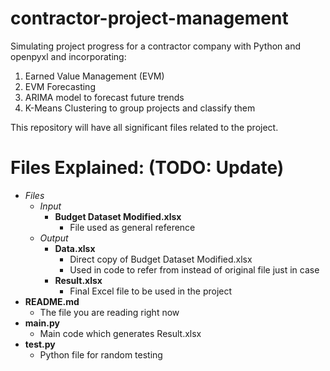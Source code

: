 # contractor-project-management
Simulating project progress for a contractor company with Python and openpyxl and incorporating:
1. Earned Value Management (EVM)
2. EVM Forecasting
3. ARIMA model to forecast future trends
4. K-Means Clustering to group projects and classify them

This repository will have all significant files related to the project.

# Files Explained: (TODO: Update)
* _Files_
    * _Input_
        * __Budget Dataset Modified.xlsx__
            * File used as general reference
    * _Output_
        * __Data.xlsx__
            * Direct copy of Budget Dataset Modified.xlsx
            * Used in code to refer from instead of original file just in case
        * __Result.xlsx__
            * Final Excel file to be used in the project
* __README.md__
    * The file you are reading right now
* __main.py__
    * Main code which generates Result.xlsx
* __test.py__
    * Python file for random testing